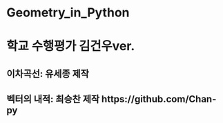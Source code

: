 # Geometry_in_Python
<h1>학교 수행평가 김건우ver.</h1>

<h2>이차곡선: 유세종 제작</h2>
<h2>벡터의 내적: 최승찬 제작 https://github.com/Chan-py</h2>
